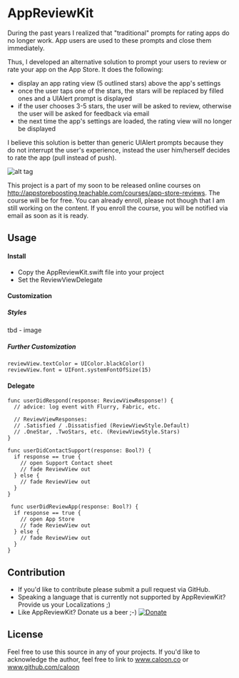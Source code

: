 # AppReviewKit

During the past years I realized that "traditional" prompts for rating apps do no longer work. App users are used to these prompts and close them immediately.

Thus, I developed an alternative solution to prompt your users to review or rate your app on the App Store. It does the following:
- display an app rating view (5 outlined stars) above the app's settings
- once the user taps one of the stars, the stars will be replaced by filled ones and a UIAlert prompt is displayed
- if the user chooses 3-5 stars, the user will be asked to review, otherwise the user will be asked for feedback via email
- the next time the app's settings are loaded, the rating view will no longer be displayed

I believe this solution is better than generic UIAlert prompts because they do not interrupt the user's experience, instead the user him/herself decides to rate the app (pull instead of push).

![alt tag](https://photos-2.dropbox.com/t/2/AADMNPRvAi0lpiwSl3y7Dpix3NKbiw1ET1Yv9s592Y20aw/12/48617349/png/32x32/1/1445176800/0/2/appreviewkit.png/CIWvlxcgASACIAcoAigH/F2A9p66JRt-q_aP6uvbkd0N2fP5gZ2P-KTyRZlcHJxc?size=1024x768&size_mode=2)


This project is a part of my soon to be released online courses on http://appstoreboosting.teachable.com/courses/app-store-reviews. The course will be for free. You can already enroll, please not though that I am still working on the content. If you enroll the course, you will be notified via email as soon as it is ready.

## Usage

#### Install
- Copy the AppReviewKit.swift file into your project
- Set the ReviewViewDelegate

#### Customization
##### Styles
tbd - image

##### Further Customization
```
reviewView.textColor = UIColor.blackColor()
reviewView.font = UIFont.systemFontOfSize(15)
```

#### Delegate
```
func userDidRespond(response: ReviewViewResponse!) {
  // advice: log event with Flurry, Fabric, etc.
  
  // ReviewViewResponses: 
  // .Satisfied / .Dissatisfied (ReviewViewStyle.Default)
  // .OneStar, .TwoStars, etc. (ReviewViewStyle.Stars)
}

func userDidContactSupport(response: Bool?) {
  if response == true {
    // open Support Contact sheet
    // fade ReviewView out
  } else {
    // fade ReviewView out
  }
}

 func userDidReviewApp(response: Bool?) {
  if response == true {
    // open App Store
    // fade ReviewView out
  } else {
    // fade ReviewView out
  }
}
```

## Contribution
- If you'd like to contribute please submit a pull request via GitHub. 
- Speaking a language that is currently not supported by AppReviewKit? Provide us your Localizations ;)
- Like AppReviewKit? Donate us a beer ;-) [![Donate](https://www.paypalobjects.com/en_US/i/btn/btn_donate_LG.gif)](https://www.paypal.com/cgi-bin/webscr?cmd=_s-xclick&hosted_button_id=NVFEEVXQSSM9S)

## License
Feel free to use this source in any of your projects. If you'd like to acknowledge the author, feel free to link to www.caloon.co or www.github.com/caloon
